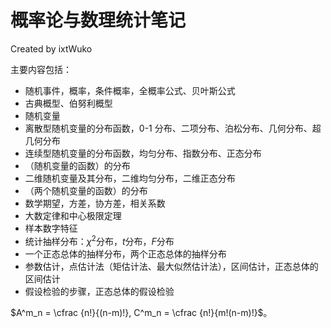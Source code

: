 # 概率论与数理统计笔记

Created by ixtWuko

主要内容包括：

- 随机事件，概率，条件概率，全概率公式、贝叶斯公式
- 古典概型、伯努利概型
- 随机变量
- 离散型随机变量的分布函数，0-1 分布、二项分布、泊松分布、几何分布、超几何分布
- 连续型随机变量的分布函数，均匀分布、指数分布、正态分布
- （随机变量的函数）的分布
- 二维随机变量及其分布，二维均匀分布，二维正态分布
- （两个随机变量的函数）的分布
- 数学期望，方差，协方差，相关系数
- 大数定律和中心极限定理
- 样本数字特征
- 统计抽样分布：$\chi^2$分布，$t$分布，$F$分布
- 一个正态总体的抽样分布，两个正态总体的抽样分布
- 参数估计，点估计法（矩估计法、最大似然估计法），区间估计，正态总体的区间估计
- 假设检验的步骤，正态总体的假设检验

$A^m_n = \cfrac {n!}{(n-m)!}, C^m_n = \cfrac {n!}{m!(n-m)!}$。